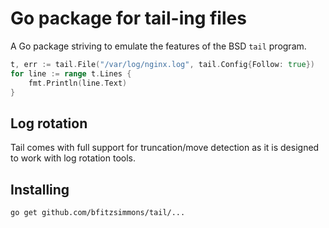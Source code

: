 # Go package for tail-ing files
A Go package striving to emulate the features of the BSD `tail` program.

```Go
t, err := tail.File("/var/log/nginx.log", tail.Config{Follow: true})
for line := range t.Lines {
    fmt.Println(line.Text)
}
```

## Log rotation
Tail comes with full support for truncation/move detection as it is
designed to work with log rotation tools.

## Installing

    go get github.com/bfitzsimmons/tail/...

